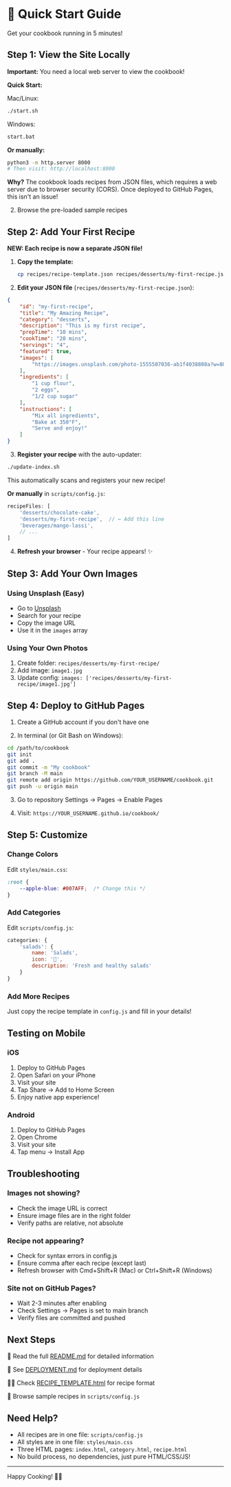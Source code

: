 # 🚀 Quick Start Guide

Get your cookbook running in 5 minutes!

## Step 1: View the Site Locally

**Important:** You need a local web server to view the cookbook!

**Quick Start:**

Mac/Linux:
```bash
./start.sh
```

Windows:
```bash
start.bat
```

**Or manually:**
```bash
python3 -m http.server 8000
# Then visit: http://localhost:8000
```

**Why?** The cookbook loads recipes from JSON files, which requires a web server due to browser security (CORS). Once deployed to GitHub Pages, this isn't an issue!

2. Browse the pre-loaded sample recipes

## Step 2: Add Your First Recipe

**NEW: Each recipe is now a separate JSON file!**

1. **Copy the template:**
   ```bash
   cp recipes/recipe-template.json recipes/desserts/my-first-recipe.json
   ```

2. **Edit your JSON file** (`recipes/desserts/my-first-recipe.json`):

```json
{
    "id": "my-first-recipe",
    "title": "My Amazing Recipe",
    "category": "desserts",
    "description": "This is my first recipe",
    "prepTime": "10 mins",
    "cookTime": "20 mins",
    "servings": "4",
    "featured": true,
    "images": [
        "https://images.unsplash.com/photo-1555507036-ab1f4038808a?w=800&q=80"
    ],
    "ingredients": [
        "1 cup flour",
        "2 eggs",
        "1/2 cup sugar"
    ],
    "instructions": [
        "Mix all ingredients",
        "Bake at 350°F",
        "Serve and enjoy!"
    ]
}
```

3. **Register your recipe** with the auto-updater:

```bash
./update-index.sh
```

This automatically scans and registers your new recipe!

**Or manually** in `scripts/config.js`:
```javascript
recipeFiles: [
    'desserts/chocolate-cake',
    'desserts/my-first-recipe',  // ← Add this line
    'beverages/mango-lassi',
    // ...
]
```

4. **Refresh your browser** - Your recipe appears! ✨

## Step 3: Add Your Own Images

### Using Unsplash (Easy)
- Go to [Unsplash](https://unsplash.com/)
- Search for your recipe
- Copy the image URL
- Use it in the `images` array

### Using Your Own Photos
1. Create folder: `recipes/desserts/my-first-recipe/`
2. Add image: `image1.jpg`
3. Update config: `images: ['recipes/desserts/my-first-recipe/image1.jpg']`

## Step 4: Deploy to GitHub Pages

1. Create a GitHub account if you don't have one

2. In terminal (or Git Bash on Windows):

```bash
cd /path/to/cookbook
git init
git add .
git commit -m "My cookbook"
git branch -M main
git remote add origin https://github.com/YOUR_USERNAME/cookbook.git
git push -u origin main
```

3. Go to repository Settings → Pages → Enable Pages

4. Visit: `https://YOUR_USERNAME.github.io/cookbook/`

## Step 5: Customize

### Change Colors
Edit `styles/main.css`:
```css
:root {
    --apple-blue: #007AFF;  /* Change this */
}
```

### Add Categories
Edit `scripts/config.js`:
```javascript
categories: {
    'salads': {
        name: 'Salads',
        icon: '🥗',
        description: 'Fresh and healthy salads'
    }
}
```

### Add More Recipes
Just copy the recipe template in `config.js` and fill in your details!

## Testing on Mobile

### iOS
1. Deploy to GitHub Pages
2. Open Safari on your iPhone
3. Visit your site
4. Tap Share → Add to Home Screen
5. Enjoy native app experience!

### Android
1. Deploy to GitHub Pages
2. Open Chrome
3. Visit your site
4. Tap menu → Install App

## Troubleshooting

### Images not showing?
- Check the image URL is correct
- Ensure image files are in the right folder
- Verify paths are relative, not absolute

### Recipe not appearing?
- Check for syntax errors in config.js
- Ensure comma after each recipe (except last)
- Refresh browser with Cmd+Shift+R (Mac) or Ctrl+Shift+R (Windows)

### Site not on GitHub Pages?
- Wait 2-3 minutes after enabling
- Check Settings → Pages is set to main branch
- Verify files are committed and pushed

## Next Steps

📖 Read the full [README.md](README.md) for detailed information

🚀 See [DEPLOYMENT.md](DEPLOYMENT.md) for deployment details

👨‍🍳 Check [RECIPE_TEMPLATE.html](RECIPE_TEMPLATE.html) for recipe format

🎨 Browse sample recipes in `scripts/config.js`

## Need Help?

- All recipes are in one file: `scripts/config.js`
- All styles are in one file: `styles/main.css`
- Three HTML pages: `index.html`, `category.html`, `recipe.html`
- No build process, no dependencies, just pure HTML/CSS/JS!

---

Happy Cooking! 🍳✨
